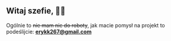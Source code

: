 ## Witaj szefie, 🥽👋

Ogólnie to ~~nie mam nic do roboty~~, jak macie pomysł na projekt to podeślijcie: **erykk267@gmail.com**
